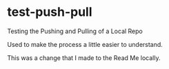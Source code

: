 # test-push-pull
Testing the Pushing and Pulling of a Local Repo

Used to make the process a little easier to understand.

This was a change that I made to the Read Me locally.
